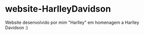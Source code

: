# website-HarlleyDavidson
Website desenvolvido por mim "Harlley" em homenagem a Harlley Davidson :)
